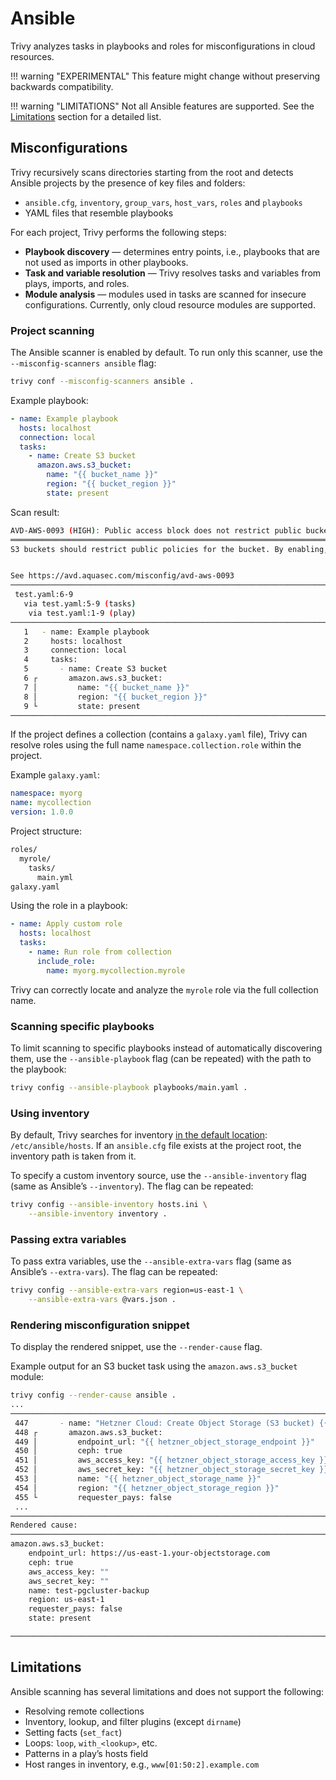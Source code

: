 # Ansible

Trivy analyzes tasks in playbooks and roles for misconfigurations in cloud resources.

!!! warning "EXPERIMENTAL"
    This feature might change without preserving backwards compatibility.

!!! warning "LIMITATIONS"
    Not all Ansible features are supported. See the [Limitations](#limitations) section for a detailed list.

## Misconfigurations

Trivy recursively scans directories starting from the root and detects Ansible projects by the presence of key files and folders:

- `ansible.cfg`, `inventory`, `group_vars`, `host_vars`, `roles` and `playbooks`
- YAML files that resemble playbooks

For each project, Trivy performs the following steps:

- **Playbook discovery** — determines entry points, i.e., playbooks that are not used as imports in other playbooks.
- **Task and variable resolution** — Trivy resolves tasks and variables from plays, imports, and roles.
- **Module analysis** — modules used in tasks are scanned for insecure configurations. Currently, only cloud resource modules are supported.

### Project scanning

The Ansible scanner is enabled by default. To run only this scanner, use the `--misconfig-scanners ansible` flag:

```bash
trivy conf --misconfig-scanners ansible .
```

Example playbook:

```yaml
- name: Example playbook
  hosts: localhost
  connection: local
  tasks:
    - name: Create S3 bucket
      amazon.aws.s3_bucket:
        name: "{{ bucket_name }}"
        region: "{{ bucket_region }}"
        state: present
```

Scan result:

```bash
AVD-AWS-0093 (HIGH): Public access block does not restrict public buckets
══════════════════════════════════════════════════════════════════════════════════════════════════════════════════════════════════════
S3 buckets should restrict public policies for the bucket. By enabling, the restrict_public_buckets, only the bucket owner and AWS Services can access if it has a public policy.


See https://avd.aquasec.com/misconfig/avd-aws-0093
──────────────────────────────────────────────────────────────────────────────────────────────────────────────────────────────────────
 test.yaml:6-9
   via test.yaml:5-9 (tasks)
    via test.yaml:1-9 (play)
──────────────────────────────────────────────────────────────────────────────────────────────────────────────────────────────────────
   1   - name: Example playbook
   2     hosts: localhost
   3     connection: local
   4     tasks:
   5       - name: Create S3 bucket
   6 ┌       amazon.aws.s3_bucket:
   7 │         name: "{{ bucket_name }}"
   8 │         region: "{{ bucket_region }}"
   9 └         state: present
──────────────────────────────────────────────────────────────────────────────────────────────────────────────────────────────────────
```

If the project defines a collection (contains a `galaxy.yaml` file), Trivy can resolve roles using the full name `namespace.collection.role` within the project.

Example `galaxy.yaml`:
```yaml
namespace: myorg
name: mycollection
version: 1.0.0
```

Project structure:
```bash
roles/
  myrole/
    tasks/
      main.yml
galaxy.yaml
```

Using the role in a playbook:
```yaml
- name: Apply custom role
  hosts: localhost
  tasks:
    - name: Run role from collection
      include_role:
        name: myorg.mycollection.myrole
```

Trivy can correctly locate and analyze the `myrole` role via the full collection name.


### Scanning specific playbooks

To limit scanning to specific playbooks instead of automatically discovering them, use the `--ansible-playbook` flag (can be repeated) with the path to the playbook:

```bash
trivy config --ansible-playbook playbooks/main.yaml .
```

### Using inventory

By default, Trivy searches for inventory [in the default location](https://docs.ansible.com/ansible/latest/inventory_guide/intro_inventory.html#how-to-build-your-inventory): `/etc/ansible/hosts`. If an `ansible.cfg` file exists at the project root, the inventory path is taken from it.

To specify a custom inventory source, use the `--ansible-inventory` flag (same as Ansible’s `--inventory`). The flag can be repeated:

```bash
trivy config --ansible-inventory hosts.ini \
    --ansible-inventory inventory .
```

### Passing extra variables

To pass extra variables, use the `--ansible-extra-vars` flag (same as Ansible’s `--extra-vars`). The flag can be repeated:

```bash
trivy config --ansible-extra-vars region=us-east-1 \
    --ansible-extra-vars @vars.json .
```

### Rendering misconfiguration snippet

To display the rendered snippet, use the `--render-cause` flag.

Example output for an S3 bucket task using the `amazon.aws.s3_bucket` module:

```bash
trivy config --render-cause ansible .
...
──────────────────────────────────────────────────────────────────────────────────────────────────────────────────────────────────────
 447       - name: "Hetzner Cloud: Create Object Storage (S3 bucket) {{ hetzner_object_storage_name }}"
 448 ┌       amazon.aws.s3_bucket:
 449 │         endpoint_url: "{{ hetzner_object_storage_endpoint }}"
 450 │         ceph: true
 451 │         aws_access_key: "{{ hetzner_object_storage_access_key }}"
 452 │         aws_secret_key: "{{ hetzner_object_storage_secret_key }}"
 453 │         name: "{{ hetzner_object_storage_name }}"
 454 │         region: "{{ hetzner_object_storage_region }}"
 455 └         requester_pays: false
 ...   
──────────────────────────────────────────────────────────────────────────────────────────────────────────────────────────────────────
Rendered cause:
──────────────────────────────────────────────────────────────────────────────────────────────────────────────────────────────────────
amazon.aws.s3_bucket:
    endpoint_url: https://us-east-1.your-objectstorage.com
    ceph: true
    aws_access_key: ""
    aws_secret_key: ""
    name: test-pgcluster-backup
    region: us-east-1
    requester_pays: false
    state: present

──────────────────────────────────────────────────────────────────────────────────────────────────────────────────────────────────────
```

## Limitations

Ansible scanning has several limitations and does not support the following:

- Resolving remote collections
- Inventory, lookup, and filter plugins (except `dirname`)
- Setting facts (`set_fact`)
- Loops: `loop`, `with_<lookup>`, etc.
- Patterns in a play’s hosts field
- Host ranges in inventory, e.g., `www[01:50:2].example.com`
